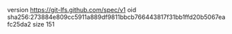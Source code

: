 version https://git-lfs.github.com/spec/v1
oid sha256:273884e809cc5911a889df9811bbcb766443817f31bb1ffd20b5067eafc25da2
size 151
